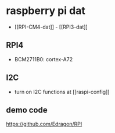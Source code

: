 
# raspberry pi dat 


- [[RPI-CM4-dat]] - [[RPI3-dat]]



## RPI4 

- BCM2711B0: cortex-A72 




## I2C 

- turn on I2C functions at [[raspi-config]]





## demo code 

https://github.com/Edragon/RPI